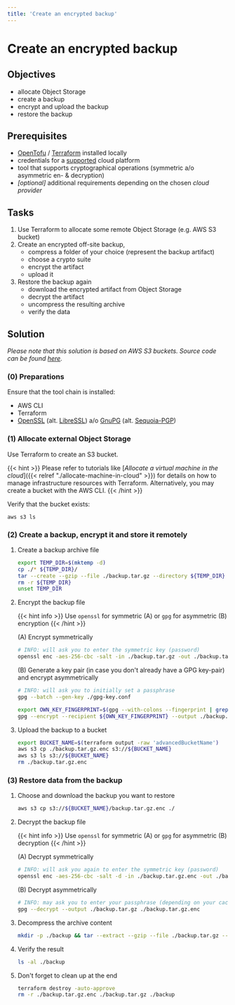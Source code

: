 ```yaml
---
title: 'Create an encrypted backup'
---
```



Create an encrypted backup 
==========================


## Objectives

* allocate Object Storage
* create a backup
* encrypt and upload the backup
* restore the backup


## Prerequisites

* [OpenTofu](https://opentofu.org/docs/cli/) / [Terraform](https://learn.hashicorp.com/tutorials/terraform/install-cli) installed locally
* credentials for a [supported](https://registry.terraform.io/browse/providers)
  cloud platform
* tool that supports cryptographical operations (symmetric a/o asymmetric en- & decryption)
* *[optional]* additional requirements depending on the chosen *cloud provider*


## Tasks

1. Use Terraform to allocate some remote Object Storage (e.g. AWS S3 bucket)
2. Create an encrypted off-site backup,
    * compress a folder of your choice (represent the backup artifact)
    * choose a crypto suite
    * encrypt the artifact
    * upload it
3. Restore the backup again
    * download the encrypted artifact from Object Storage
    * decrypt the artifact
    * uncompress the resulting archive
    * verify the data


## Solution

*Please note that this solution is based on AWS S3 buckets. Source code can be found
[here](https://github.com/lucendio/lecture-devops-code/tree/master/tutorials/12_create-encrypted-backup).*


### (0) Preparations

Ensure that the tool chain is installed:

* AWS CLI
* Terraform
* [OpenSSL](https://www.openssl.org/) (alt. [LibreSSL](https://www.libressl.org)) a/o [GnuPG](https://gnupg.org/) (alt. [Sequoia-PGP](https://sequoia-pgp.org/))


### (1) Allocate external Object Storage

Use Terraform to create an S3 bucket.

{{< hint >}}
Please refer to tutorials like [*Allocate a virtual machine in the cloud*]({{< relref "./allocate-machine-in-cloud" >}})
for details on how to manage infrastructure resources with Terraform. Alternatively, you may create a bucket with the
AWS CLI.
{{< /hint >}}


Verify that the bucket exists:
```
aws s3 ls
```


### (2) Create a backup, encrypt it and store it remotely

1. Create a backup archive file

    ```bash
    export TEMP_DIR=$(mktemp -d)
    cp ./* ${TEMP_DIR}/
    tar --create --gzip --file ./backup.tar.gz --directory ${TEMP_DIR} .
    rm -r ${TEMP_DIR}
    unset TEMP_DIR
    ```

2. Encrypt the backup file

    {{< hint info >}}
Use `openssl` for symmetric (A) or `gpg` for asymmetric (B) encryption
    {{< /hint >}}

    (A) Encrypt symmetrically
    
    ```bash
    # INFO: will ask you to enter the symmetric key (password)
    openssl enc -aes-256-cbc -salt -in ./backup.tar.gz -out ./backup.tar.gz.enc
    ```
    
    (B) Generate a key pair (in case you don't already have a GPG key-pair) and encrypt asymmetrically
    
    ```bash
    # INFO: will ask you to initially set a passphrase
    gpg --batch --gen-key ./gpg-key.conf
    ```
    ```bash
    export OWN_KEY_FINGERPRINT=$(gpg --with-colons --fingerprint | grep fpr | head -n 1 | awk -F ':' '{print $10}')
    gpg --encrypt --recipient ${OWN_KEY_FINGERPRINT} --output ./backup.tar.gz.enc ./backup.tar.gz
    ```


3. Upload the backup to a bucket

    ```bash
    export BUCKET_NAME=$(terraform output -raw 'advancedBucketName')
    aws s3 cp ./backup.tar.gz.enc s3://${BUCKET_NAME}
    aws s3 ls s3://${BUCKET_NAME}
    rm ./backup.tar.gz.enc
    ```


### (3) Restore data from the backup

1. Choose and download the backup you want to restore

    ```bash
    aws s3 cp s3://${BUCKET_NAME}/backup.tar.gz.enc ./
    ```

2. Decrypt the backup file
   
    {{< hint info >}}
Use `openssl` for symmetric (A) or `gpg` for asymmetric (B) decryption
    {{< /hint >}}
    
    (A) Decrypt symmetrically
    ```bash
    # INFO: will ask you again to enter the symmetric key (password)
    openssl enc -aes-256-cbc -salt -d -in ./backup.tar.gz.enc -out ./backup.tar.gz
    ```

   (B) Decrypt asymmetrically
    
    ```bash
    # INFO: may ask you to enter your passphrase (depending on your cache TTL)
    gpg --decrypt --output ./backup.tar.gz ./backup.tar.gz.enc
    ```

3. Decompress the archive content

    ```bash
    mkdir -p ./backup && tar --extract --gzip --file ./backup.tar.gz --directory ./backup
    ```

4. Verify the result

    ```bash
    ls -al ./backup
    ```

5. Don't forget to clean up at the end

    ```bash
    terraform destroy -auto-approve
    rm -r ./backup.tar.gz.enc ./backup.tar.gz ./backup
    ```
